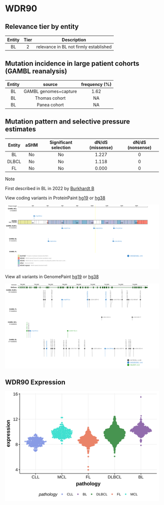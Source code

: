 # WDR90

## Relevance tier by entity

|Entity|Tier|Description                           |
|:------:|:----:|--------------------------------------|
|BL    |2   |relevance in BL not firmly established|

## Mutation incidence in large patient cohorts (GAMBL reanalysis)

|Entity|source               |frequency (%)|
|:------:|:---------------------:|:-------------:|
|BL    |GAMBL genomes+capture|1.62         |
|BL    |Thomas cohort        |  NA         |
|BL    |Panea cohort         |  NA         |

## Mutation pattern and selective pressure estimates

|Entity|aSHM|Significant selection|dN/dS (missense)|dN/dS (nonsense)|
|:------:|:----:|:---------------------:|:----------------:|:----------------:|
|BL    |No  |No                   |1.227           |0               |
|DLBCL |No  |No                   |1.118           |0               |
|FL    |No  |No                   |0.000           |0               |


> [!NOTE]
> First described in BL in 2022 by [Burkhardt B](https://pubmed.ncbi.nlm.nih.gov/35794096)


View coding variants in ProteinPaint [hg19](https://morinlab.github.io/LLMPP/GAMBL/WDR90_protein.html)  or [hg38](https://morinlab.github.io/LLMPP/GAMBL/WDR90_protein_hg38.html)

![image](images/proteinpaint/WDR90_NM_145294.svg)

View all variants in GenomePaint [hg19](https://morinlab.github.io/LLMPP/GAMBL/WDR90.html)  or [hg38](https://morinlab.github.io/LLMPP/GAMBL/WDR90_hg38.html)

![image](images/proteinpaint/WDR90.svg)
## WDR90 Expression
![image](images/gene_expression/WDR90_by_pathology.svg)
<!-- ORIGIN: schmitzBurkittLymphomaPathogenesis2012 -->
